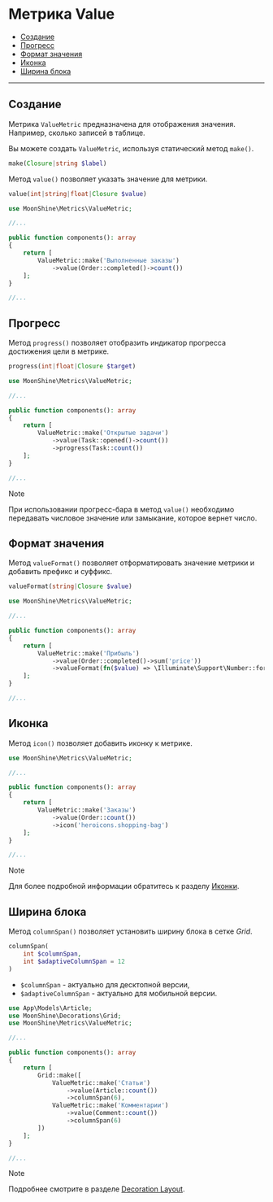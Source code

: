 # Метрика Value

  - [Создание](#make)
  - [Прогресс](#progress)
  - [Формат значения](#value-format)
  - [Иконка](#icon)
  - [Ширина блока](#column-span)

---

<a name="make"></a>
## Создание
Метрика `ValueMetric` предназначена для отображения значения. Например, сколько записей в таблице.

Вы можете создать `ValueMetric`, используя статический метод `make()`.

```php
make(Closure|string $label)
```

Метод `value()` позволяет указать значение для метрики.

```php
value(int|string|float|Closure $value)
```

```php
use MoonShine\Metrics\ValueMetric;

//...

public function components(): array
{
    return [
        ValueMetric::make('Выполненные заказы')
            ->value(Order::completed()->count())
    ];
}

//...
```

<a name="progress"></a>
## Прогресс

Метод `progress()` позволяет отобразить индикатор прогресса достижения цели в метрике.

```php
progress(int|float|Closure $target)
```

```php
use MoonShine\Metrics\ValueMetric;

//...

public function components(): array
{
    return [
        ValueMetric::make('Открытые задачи')
            ->value(Task::opened()->count())
            ->progress(Task::count())
    ];
}

//...
```

> [!NOTE]
> При использовании прогресс-бара в метод `value()` необходимо передавать числовое значение или замыкание, которое вернет число.

<a name="value-format"></a>
## Формат значения

Метод `valueFormat()` позволяет отформатировать значение метрики и добавить префикс и суффикс.

```php
valueFormat(string|Closure $value)
```

```php
use MoonShine\Metrics\ValueMetric;

//...

public function components(): array
{
    return [
        ValueMetric::make('Прибыль')
            ->value(Order::completed()->sum('price'))
            ->valueFormat(fn($value) => \Illuminate\Support\Number::forHumans($value))
    ];
}

//...
```

<a name="icon"></a>
## Иконка

Метод `icon()` позволяет добавить иконку к метрике.

```php
use MoonShine\Metrics\ValueMetric;

//...

public function components(): array
{
    return [
        ValueMetric::make('Заказы')
            ->value(Order::count())
            ->icon('heroicons.shopping-bag')
    ];
}

//...
```

> [!NOTE]
> Для более подробной информации обратитесь к разделу [Иконки](https://moonshine-laravel.com/docs/resource/appearance/icons).

<a name="column-span"></a>
## Ширина блока

Метод `columnSpan()` позволяет установить ширину блока в сетке *Grid*.

```php
columnSpan(
    int $columnSpan,
    int $adaptiveColumnSpan = 12
)
```

- `$columnSpan` - актуально для десктопной версии,
- `$adaptiveColumnSpan` - актуально для мобильной версии.

```php
use App\Models\Article;
use MoonShine\Decorations\Grid;
use MoonShine\Metrics\ValueMetric;

//...

public function components(): array
{
    return [
        Grid::make([
            ValueMetric::make('Статьи')
                ->value(Article::count())
                ->columnSpan(6),
            ValueMetric::make('Комментарии')
                ->value(Comment::count())
                ->columnSpan(6)
        ])
    ];
}

//...
```

> [!NOTE]
> Подробнее смотрите в разделе [Decoration Layout](https://moonshine-laravel.com/docs/resource/components/components-decoration_layout).

